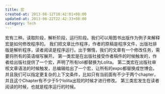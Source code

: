 ```yaml
---
title: 宏
created-at: 2013-06-12T10:42:01+08:00
updated-at: 2013-06-22T22:42:33+08:00
category: Tech
---
```


宏有三种。读取阶段，解析阶段，运行阶段。我们可以用图书出版作为例子来解释宏是如何修改程序的。
我们把文章比作程序，作者的原稿是程序文件，出版社排版是解析程序，读者阅读是程序运行。出于懒惰，我们的文章有一个修改任务，需要将所有的英语缩写展开。
第一类宏是在出版社接受作者稿件的时候触发的，作者给出版社提供了一个宏，声明了所有loli都替换为Lolita。
第二类宏在出版社审核文章语法的时候触发，总编辑给出了一个宏，让所有的expo都替换成世博会。并且我们可以指定更复杂的上下文条件，比如只有当前面有不少于两个chapter，并且这个Chapter有不少于5个lolita出现的时候才进行修改。
第三类宏发生在读者阅读的时候，也就是程序运行的时候。
